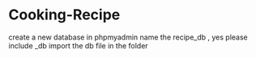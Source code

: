 # Cooking-Recipe

create a new database in phpmyadmin
name the recipe_db , yes please include _db 
import the db file in the folder
